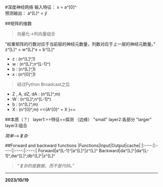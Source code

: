 #深度神经网络
输入特征： x = a^[0]^  
预测输出： a^[L]^ = $\widehat{y}$

##矩阵的维数
>向量化->列向量组合  

“权重矩阵的行数对应于当前层的神经元数量，列数对应于上一层的神经元数量。”  
z^[L]^ = w^[L]^x + b^[L]^  
*  z : (n^[L]^,1) 
*  w : (n^[L]^,n^[L-1]^)
*  b : (n^[L]^,1) 
*  x : (n^[0]^,1)

>经过Python Broadcast之后

*  Z , A, dZ, dA : (n^[L]^,m) 
*  W : (n^[L]^,n^[L-1]^)
*  b : (n^[L]^,m) 
*  X : (n^[0]^,m)   ==(A^[0]^ = X )==

##本质（？）
layer1:==特征==探测 （边缘） "small"
layer2:各部分 "larger"
layer3:组合

*简单*——>*复杂*

##Forward and backward functions
|Functions|Input|Output|cache|
|:----:|:----:|:----:|:----:|
Forward|a^[L-1]^|a^[L]^|z^[L]^
Backward|da^[L]^|da^[L-1]^,dw^[L]^,db^[L]^|z^[L]^

>*“复杂的是数据，而不是代码。”*
---
**2023/10/19**
